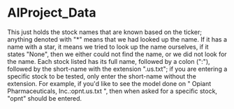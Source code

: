 # AIProject_Data
This just holds the stock names that are known based on the ticker; anything denoted with "*" means that we had looked up the name. If it has a name with a star, it means we tried to look up the name ourselves, if it states "None", then we either could not find the name, or we did not look for the name.
Each stock listed has its full name, followed by a colon (":"), followed by the short-name with the extension ".us.txt"; if you are entering a specific stock to be tested, only enter the short-name without the extension. For example, if you'd like to see the model done on " Opiant Pharmaceuticals, Inc.:opnt.us.txt ", then when asked for a specific stock, "opnt" should be entered.
